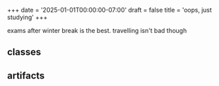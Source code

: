 +++
date = '2025-01-01T00:00:00-07:00'
draft = false
title = 'oops, just studying'
+++

exams after winter break is the best. travelling isn't bad though

<!--more-->

## classes

## artifacts

